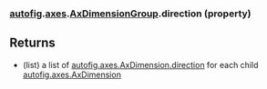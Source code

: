 ### [autofig](autofig.md).[axes](autofig.axes.md).[AxDimensionGroup](autofig.axes.AxDimensionGroup.md).direction (property)




Returns
---------
* (list) a list of  [autofig.axes.AxDimension.direction](autofig.axes.AxDimension.direction.md) for each child
    [autofig.axes.AxDimension](autofig.axes.AxDimension.md)

